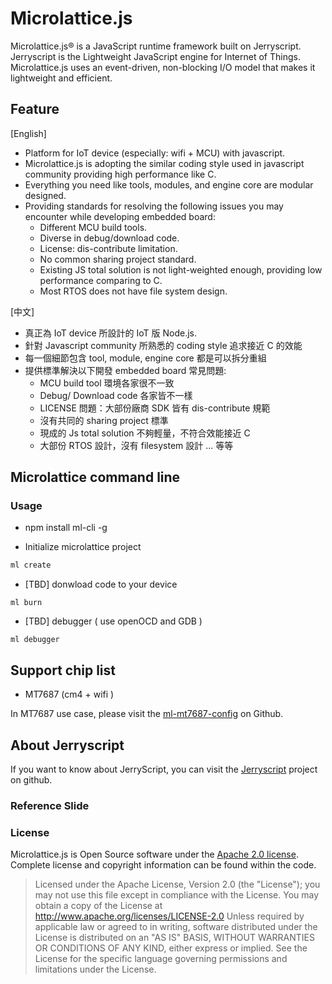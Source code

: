 # Microlattice.js

Microlattice.js® is a JavaScript runtime framework built on Jerryscript. Jerryscript is the Lightweight JavaScript engine for Internet of Things. Microlattice.js uses an event-driven, non-blocking I/O model that makes it lightweight and efficient.

## Feature
[English]
* Platform for IoT device (especially: wifi + MCU) with javascript.
* Microlattice.js is adopting the similar coding style used in javascript community providing high performance like C.
* Everything you need like tools, modules, and engine core are modular designed.
* Providing standards for resolving the following issues you may encounter while developing embedded board:
  * Different MCU build tools.
  * Diverse in debug/download code.
  * License: dis-contribute limitation.
  * No common sharing project standard.
  * Existing JS total solution is not light-weighted enough, providing low performance comparing to C.
  * Most RTOS does not have file system design.

[中文]
* 真正為 IoT device 所設計的 IoT 版 Node.js.
* 針對 Javascript community 所熟悉的 coding style 追求接近 C 的效能
* 每一個細節包含 tool, module, engine core 都是可以拆分重組
* 提供標準解決以下開發 embedded board 常見問題:
  * MCU build tool 環境各家很不一致
  * Debug/ Download code 各家皆不一樣
  * LICENSE 問題：大部份廠商 SDK 皆有 dis-contribute 規範
  * 沒有共同的 sharing project 標準
  * 現成的 Js total solution 不夠輕量，不符合效能接近 C
  * 大部份 RTOS 設計，沒有 filesystem 設計 ... 等等

## Microlattice command line

### Usage

* npm install ml-cli -g

* Initialize microlattice project

``` bash
ml create
```

* [TBD] donwload code to your device

```
ml burn
```

* [TBD] debugger ( use openOCD and GDB )

```
ml debugger
```

## Support chip list

* MT7687 (cm4 + wifi )

In MT7687 use case, please visit the [ml-mt7687-config](https://github.com/iamblue/ml-mt7687-config) on Github.

## About Jerryscript

If you want to know about JerryScript, you can visit the [Jerryscript](https://github.com/Samsung/jerryscript) project on github.

### Reference Slide


### License

Microlattice.js is Open Source software under the [Apache 2.0 license](https://www.apache.org/licenses/LICENSE-2.0). Complete license and copyright information can be found within the code.

> Licensed under the Apache License, Version 2.0 (the "License"); you may not use this file except in compliance with the License. You may obtain a copy of the License at http://www.apache.org/licenses/LICENSE-2.0 Unless required by applicable law or agreed to in writing, software distributed under the License is distributed on an "AS IS" BASIS, WITHOUT WARRANTIES OR CONDITIONS OF ANY KIND, either express or implied. See the License for the specific language governing permissions and limitations under the License.
